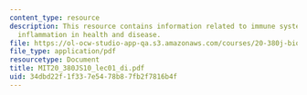 ```yaml
---
content_type: resource
description: This resource contains information related to immune system - the basics,
  inflammation in health and disease.
file: https://ol-ocw-studio-app-qa.s3.amazonaws.com/courses/20-380j-biological-engineering-design-spring-2010/34dbd22f1f337e5478b87fb2f7816b4f_MIT20_380JS10_lec01_di.pdf
file_type: application/pdf
resourcetype: Document
title: MIT20_380JS10_lec01_di.pdf
uid: 34dbd22f-1f33-7e54-78b8-7fb2f7816b4f
---
```

